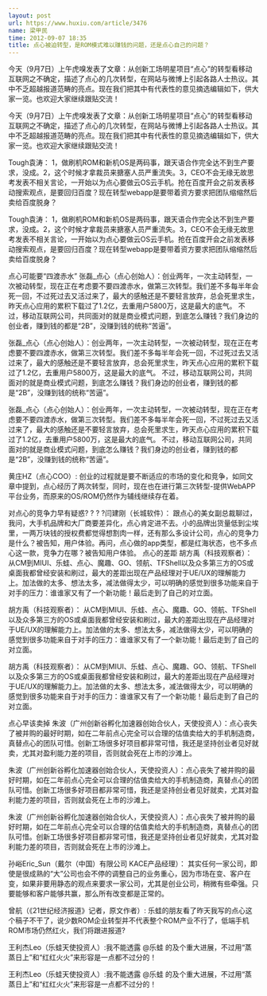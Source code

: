 ```yaml
---
layout: post
url: https://www.huxiu.com/article/3476
name: 梁甲民
time: 2012-09-07 18:35
title: 点心被迫转型，是ROM模式难以赚钱的问题，还是点心自己的问题？
---
```

今天（9月7日）上午虎嗅发表了文章：从创新工场明星项目“点心”的转型看移动互联网之不确定，描述了点心的几次转型，在网站与微博上引起各路人士热议。其中不乏超越报道范畴的亮点。现在我们把其中有代表性的意见摘选编辑如下，供大家一览。也欢迎大家继续跟贴交流！

今天（9月7日）上午虎嗅发表了文章：从创新工场明星项目“点心”的转型看移动互联网之不确定，描述了点心的几次转型，在网站与微博上引起各路人士热议。其中不乏超越报道范畴的亮点。现在我们把其中有代表性的意见摘选编辑如下，供大家一览。也欢迎大家继续跟贴交流！

Tough袁涛： 1，做刷机ROM和新机OS是两码事，跟天语合作完全达不到生产要求，没成。2，这个时候才拿裁员来搪塞人员严重流失。3，CEO不会无缘无故思考发表不相关言论，一开始以为点心要做云OS云手机。抢在百度开会之前发表移动搜索观点，是要回归百度？现在转型webapp是要带着资方要求把团队缩缩然后卖给百度脱身？

Tough袁涛： 1，做刷机ROM和新机OS是两码事，跟天语合作完全达不到生产要求，没成。2，这个时候才拿裁员来搪塞人员严重流失。3，CEO不会无缘无故思考发表不相关言论，一开始以为点心要做云OS云手机。抢在百度开会之前发表移动搜索观点，是要回归百度？现在转型webapp是要带着资方要求把团队缩缩然后卖给百度脱身？

点心可能要“四渡赤水” 张磊_点心（点心创始人）：创业两年，一次主动转型，一次被动转型，现在正在考虑要不要四渡赤水，做第三次转型。我们差不多每半年会死一回，不过死过去又活过来了，最大的感触还是不要轻言放弃，总会死里求生，昨天点心应用的累积下载过了1.2亿，去重用户5800万，这是最大的底气。 不过，移动互联网公司，共同面对的就是商业模式问题，到底怎么赚钱？我们身边的创业者，赚到钱的都是“2B”，没赚到钱的统称“苦逼”。

张磊_点心（点心创始人）：创业两年，一次主动转型，一次被动转型，现在正在考虑要不要四渡赤水，做第三次转型。我们差不多每半年会死一回，不过死过去又活过来了，最大的感触还是不要轻言放弃，总会死里求生，昨天点心应用的累积下载过了1.2亿，去重用户5800万，这是最大的底气。 不过，移动互联网公司，共同面对的就是商业模式问题，到底怎么赚钱？我们身边的创业者，赚到钱的都是“2B”，没赚到钱的统称“苦逼”。

张磊_点心（点心创始人）：创业两年，一次主动转型，一次被动转型，现在正在考虑要不要四渡赤水，做第三次转型。我们差不多每半年会死一回，不过死过去又活过来了，最大的感触还是不要轻言放弃，总会死里求生，昨天点心应用的累积下载过了1.2亿，去重用户5800万，这是最大的底气。 不过，移动互联网公司，共同面对的就是商业模式问题，到底怎么赚钱？我们身边的创业者，赚到钱的都是“2B”，没赚到钱的统称“苦逼”。

黄庄HZ（点心COO）: 创业的过程就是要不断适应的市场的变化和竞争，如同文章中提到，点心经历了两次转型，同时，现在也在进行第三次转型-提供WebAPP平台业务，而原来的OS/ROM仍然作为辅线继续存在着。

对点心的竞争力早有疑惑? ? ? ?闫建刚（长城软件）： 跟点心的美女副总裁聊过，我问，大手机品牌和大厂商要差异化，点心肯定进不去。小的品牌出货量低到尘埃里，一两万块钱的授权费都觉得想割肉一样，还有那么多设计公司，点心的竞争力是什么？被告知，用户体验。再问，点心做的app类型，都是红海状态，也不多点心这一款，竞争力在哪？被告知用户体验。 点心的差距 胡方禹（科技观察者）： 从CM到MIUI、乐蛙、点心、魔趣、GO、领航、TFShell以及众多第三方的OS或桌面我都曾经安装和刷过，最大的差距出现在产品经理对于UE/UX的理解能力上。加法做的太多、想法太多，减法做得太少，可以明确的感觉到很多功能来自于对手的压力：谁谁家又有了一个新功能！最后走到了自己的对立面。

胡方禹（科技观察者）： 从CM到MIUI、乐蛙、点心、魔趣、GO、领航、TFShell以及众多第三方的OS或桌面我都曾经安装和刷过，最大的差距出现在产品经理对于UE/UX的理解能力上。加法做的太多、想法太多，减法做得太少，可以明确的感觉到很多功能来自于对手的压力：谁谁家又有了一个新功能！最后走到了自己的对立面。

胡方禹（科技观察者）： 从CM到MIUI、乐蛙、点心、魔趣、GO、领航、TFShell以及众多第三方的OS或桌面我都曾经安装和刷过，最大的差距出现在产品经理对于UE/UX的理解能力上。加法做的太多、想法太多，减法做得太少，可以明确的感觉到很多功能来自于对手的压力：谁谁家又有了一个新功能！最后走到了自己的对立面。

点心早该卖掉 朱波（广州创新谷孵化加速器创始合伙人，天使投资人）：点心丧失了被并购的最好时期，如在二年前点心完全可以合理的估值卖给大的手机制造商，真替点心的团队可惜。创新工场很多好项目都非常可惜，我还是坚持创业者见好就卖，尤其对盈利能力差的项目，否则就会死在上市的沙滩上。

朱波（广州创新谷孵化加速器创始合伙人，天使投资人）：点心丧失了被并购的最好时期，如在二年前点心完全可以合理的估值卖给大的手机制造商，真替点心的团队可惜。创新工场很多好项目都非常可惜，我还是坚持创业者见好就卖，尤其对盈利能力差的项目，否则就会死在上市的沙滩上。

朱波（广州创新谷孵化加速器创始合伙人，天使投资人）：点心丧失了被并购的最好时期，如在二年前点心完全可以合理的估值卖给大的手机制造商，真替点心的团队可惜。创新工场很多好项目都非常可惜，我还是坚持创业者见好就卖，尤其对盈利能力差的项目，否则就会死在上市的沙滩上。

孙峪Eric_Sun（戴尔（中国）有限公司 KACE产品经理）： 其实任何一家公司，即使是很成熟的“大”公司也会不停的调整自己的业务重心，因为市场在变、客户在变，如果非要用静态的观点来要求一家公司，尤其是创业公司，稍微有些牵强。只要能够和客户能够共赢，那么所有改变都是正常的。

曾航（《21世纪经济报道》记者，原文作者）: 乐蛙的朋友看了昨天我写的点心这个稿子不干了，说少数ROM企业转型并不代表整个ROM产业不行了，低端手机ROM市场仍然红火，我们将跟进报道?

王利杰Leo（乐蛙天使投资人）:我不能透露 @乐蛙 的及个重大进展，不过用“蒸蒸日上”和“红红火火”来形容是一点都不过分的！

王利杰Leo（乐蛙天使投资人）:我不能透露 @乐蛙 的及个重大进展，不过用“蒸蒸日上”和“红红火火”来形容是一点都不过分的！

